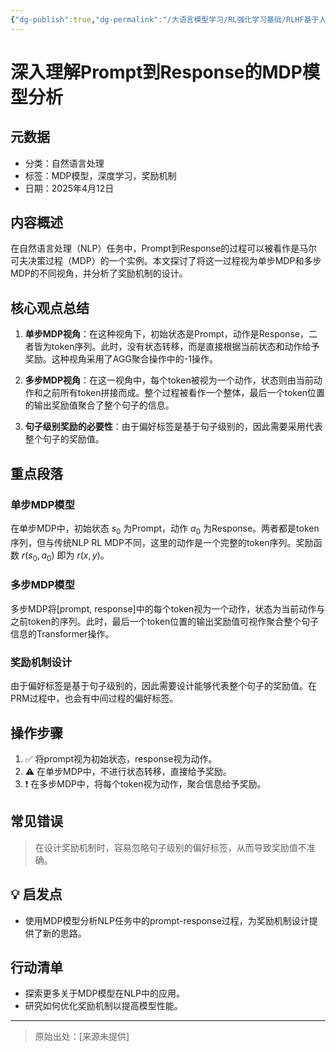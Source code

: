 ```yaml
---
{"dg-publish":true,"dg-permalink":"/大语言模型学习/RL强化学习基础/RLHF基于人类反馈的强化学习/LLM对齐下的RLHF+PPO/深入理解Prompt到Response的MDP模型分析","dg-home":false,"dg-description":"在此输入笔记的描述","dg-hide":false,"dg-hide-title":false,"dg-show-backlinks":true,"dg-show-local-graph":true,"dg-show-inline-title":true,"dg-pinned":false,"dg-passphrase":"在此输入访问密码","dg-enable-mathjax":false,"dg-enable-mermaid":false,"dg-enable-uml":false,"dg-note-icon":0,"dg-enable-dataview":false,"tags":["NLP"],"permalink":"/大语言模型学习/RL强化学习基础/RLHF基于人类反馈的强化学习/LLM对齐下的RLHF+PPO/深入理解Prompt到Response的MDP模型分析/","dgShowBacklinks":true,"dgShowLocalGraph":true,"dgShowInlineTitle":true,"dgPassFrontmatter":true,"noteIcon":0,"created":"2025-04-16T21:10:16.000+08:00","updated":"2025-04-17T09:02:24.000+08:00"}
---
```




# 深入理解Prompt到Response的MDP模型分析

## 元数据
- 分类：自然语言处理
- 标签：MDP模型，深度学习，奖励机制
- 日期：2025年4月12日


## 内容概述
在自然语言处理（NLP）任务中，Prompt到Response的过程可以被看作是马尔可夫决策过程（MDP）的一个实例。本文探讨了将这一过程视为单步MDP和多步MDP的不同视角，并分析了奖励机制的设计。


## 核心观点总结
1. **单步MDP视角**：在这种视角下，初始状态是Prompt，动作是Response，二者皆为token序列。此时，没有状态转移，而是直接根据当前状态和动作给予奖励。这种视角采用了AGG聚合操作中的-1操作。

2. **多步MDP视角**：在这一视角中，每个token被视为一个动作，状态则由当前动作和之前所有token拼接而成。整个过程被看作一个整体，最后一个token位置的输出奖励值聚合了整个句子的信息。

3. **句子级别奖励的必要性**：由于偏好标签是基于句子级别的，因此需要采用代表整个句子的奖励值。


## 重点段落

### 单步MDP模型
在单步MDP中，初始状态 $s_0$ 为Prompt，动作 $a_0$ 为Response。两者都是token序列，但与传统NLP RL MDP不同，这里的动作是一个完整的token序列。奖励函数 $r(s_0, a_0)$ 即为 $r(x, y)$。


### 多步MDP模型
多步MDP将[prompt, response]中的每个token视为一个动作，状态为当前动作与之前token的序列。此时，最后一个token位置的输出奖励值可视作聚合整个句子信息的Transformer操作。


### 奖励机制设计
由于偏好标签是基于句子级别的，因此需要设计能够代表整个句子的奖励值。在PRM过程中，也会有中间过程的偏好标签。


## 操作步骤
1. ✅ 将prompt视为初始状态，response视为动作。
2. ⚠ 在单步MDP中，不进行状态转移，直接给予奖励。
3. ❗ 在多步MDP中，将每个token视为动作，聚合信息给予奖励。


## 常见错误
> 在设计奖励机制时，容易忽略句子级别的偏好标签，从而导致奖励值不准确。


## 💡 启发点
- 使用MDP模型分析NLP任务中的prompt-response过程，为奖励机制设计提供了新的思路。


## 行动清单
- 探索更多关于MDP模型在NLP中的应用。
- 研究如何优化奖励机制以提高模型性能。

---

> 原始出处：[来源未提供]
